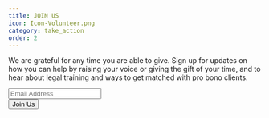 ```yaml
---
title: JOIN US 
icon: Icon-Volunteer.png
category: take_action
order: 2
---
```

We are grateful for any time you are able to give. Sign up for updates on how you can help by raising your voice or giving the gift of your time, and to hear about legal training and ways to get matched with pro bono clients.

<div id="mc_embed_signup">
<form action="//twitter.us15.list-manage.com/subscribe/post?u=f79b95c99fc457746fc58923b&amp;id=b932c45296" method="post" id="mc-embedded-subscribe-form" name="mc-embedded-subscribe-form" class="validate form" target="_blank" novalidate>
    <div id="mc_embed_signup_scroll">
    <div class="form-group">
    <input type="email" value="" name="EMAIL" class="email form-control" id="mce-EMAIL" placeholder="Email Address" required>
    </div>
    <!-- real people should not fill this in and expect good things - do not remove this or risk form bot signups-->
    <div style="position: absolute; left: -5000px;" aria-hidden="true"><input type="text" name="b_f79b95c99fc457746fc58923b_b932c45296" tabindex="-1" value=""></div>
    <div class="clear"><input type="submit" value="Join Us" name="subscribe"
    id="mc-embedded-subscribe" class="btn btn-primary col-sm-6 col-xs-12"></div>
    </div>
</form>
</div>
